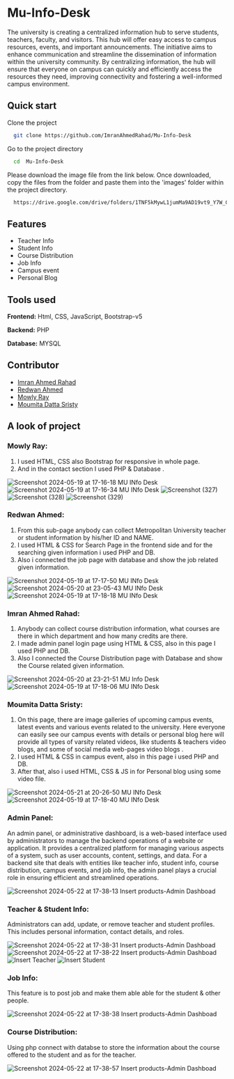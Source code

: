 # Mu-Info-Desk

The university is creating a centralized information hub to serve students, teachers, faculty, and visitors. This hub will offer easy access to campus resources, events, and important announcements. The initiative aims to enhance communication and streamline the dissemination of information within the university community. By centralizing information, the hub will ensure that everyone on campus can quickly and efficiently access the resources they need, improving connectivity and fostering a well-informed campus environment.

## Quick start

Clone the project

```bash
  git clone https://github.com/ImranAhmedRahad/Mu-Info-Desk
```

Go to the project directory

```bash
  cd  Mu-Info-Desk
```

Please download the image file from the link below. Once downloaded, copy the files from the folder and paste them into the 'images' folder within the project directory.

```bash
  https://drive.google.com/drive/folders/1TNF5kMywL1jumMa9AD19vt9_Y7W_C89g

```

## Features

- Teacher Info
- Student Info
- Course Distribution
- Job Info
- Campus event
- Personal Blog




## Tools used 

**Frontend:** Html, CSS, JavaScript, Bootstrap-v5

**Backend:** PHP

**Database:** MYSQL

## Contributor

- [Imran Ahmed Rahad ](https://github.com/ImranAhmedRahad)
- [Redwan Ahmed ](https://github.com/redwan-ahmed-n)
- [Mowly Ray ](https://github.com/mowly421)
- [Moumita Datta Sristy ](https://github.com/moumita6256)


## A look of project

### Mowly Ray:
1. I used HTML, CSS also Bootstrap for responsive in whole page. 
2. And in the contact section I used PHP & Database .

![Screenshot 2024-05-19 at 17-16-18 MU INfo Desk](https://github.com/ImranAhmedRahad/Mu-Info-Desk/assets/129501996/4411610b-000a-44d1-8189-f902792311ff)
![Screenshot 2024-05-19 at 17-16-34 MU INfo Desk](https://github.com/ImranAhmedRahad/Mu-Info-Desk/assets/129501996/f05fd66a-4ec3-4b5a-a15c-bd43d5dca21e)
![Screenshot (327)](https://github.com/ImranAhmedRahad/Mu-Info-Desk/assets/129501996/75daba32-73ae-4f7e-ac6d-1146af0bc391)
![Screenshot (328)](https://github.com/ImranAhmedRahad/Mu-Info-Desk/assets/129501996/125190e3-d78d-4c0c-ac91-331e3df50004)
![Screenshot (329)](https://github.com/ImranAhmedRahad/Mu-Info-Desk/assets/129501996/d5c9c37f-92eb-4db5-9385-3c08ce666ba6)




### Redwan Ahmed:

1. From this sub-page anybody can collect Metropolitan University teacher or student information by his/her ID and NAME. 
2. I used HTML & CSS for Search Page in the frontend side and for the searching given information i used PHP and DB.
3. Also  i connected the job page with database and show the job related given information.


![Screenshot 2024-05-19 at 17-17-50 MU INfo Desk](https://github.com/ImranAhmedRahad/Mu-Info-Desk/assets/129501996/cdf2a84f-de55-4e1e-89aa-12e09c5aba4e)
![Screenshot 2024-05-20 at 23-05-43 MU INfo Desk](https://github.com/ImranAhmedRahad/Mu-Info-Desk/assets/129501996/873ba8d5-cf7d-4439-ba9c-94e719fa770e)
![Screenshot 2024-05-19 at 17-18-18 MU INfo Desk](https://github.com/ImranAhmedRahad/Mu-Info-Desk/assets/129501996/1a3f2747-6101-4748-8202-1d69a45b406b)




### Imran Ahmed Rahad:

1.  Anybody can collect course distribution information, what courses are there in which department and how many credits are there.
2. I made admin panel login page using HTML & CSS, also in this page I used PHP and DB.
3. Also I connected the Course Distribution page with Database and show the Course related given information.


   

![Screenshot 2024-05-20 at 23-21-51 MU Info Desk](https://github.com/ImranAhmedRahad/Mu-Info-Desk/assets/129501996/2ddfde0f-b27f-42a2-afa9-a53cb901762e)
![Screenshot 2024-05-19 at 17-18-06 MU INfo Desk](https://github.com/ImranAhmedRahad/Mu-Info-Desk/assets/129501996/5b7d0156-e9ac-4dd3-87a0-d4b0fe3b6572)










### Moumita Datta Sristy:

1. On this page, there are image galleries of upcoming campus events, latest events and various events related to the university. Here everyone can easily see our campus events with details or  personal blog here will provide all types of varsity related videos, like students & teachers video blogs, and some of social media web-pages video blogs .
3. I used HTML & CSS in campus event, also in this page i used PHP and DB.
4. After that, also i used HTML, CSS & JS in for Personal blog using some video file.




![Screenshot 2024-05-21 at 20-26-50 MU INfo Desk](https://github.com/ImranAhmedRahad/Mu-Info-Desk/assets/129501996/07de44ad-afa6-4f53-beb0-170fc083db0e)
![Screenshot 2024-05-19 at 17-18-40 MU INfo Desk](https://github.com/ImranAhmedRahad/Mu-Info-Desk/assets/129501996/822e4cc4-0af7-49cb-a958-116abcb30300)







### Admin Panel:
An admin panel, or administrative dashboard, is a web-based interface used by administrators to manage the backend operations of a website or application. It provides a centralized platform for managing various aspects of a system, such as user accounts, content, settings, and data. For a backend site that deals with entities like teacher info, student info, course distribution, campus events, and job info, the admin panel plays a crucial role in ensuring efficient and streamlined operations. 








![Screenshot 2024-05-22 at 17-38-13 Insert products-Admin Dashboad](https://github.com/ImranAhmedRahad/Mu-Info-Desk/assets/129501996/62baf001-acd6-4c82-ba3b-ecc01bb32784)





### Teacher & Student Info:
Administrators can add, update, or remove teacher and student profiles. This includes personal information, contact details, and roles.




![Screenshot 2024-05-22 at 17-38-31 Insert products-Admin Dashboad](https://github.com/ImranAhmedRahad/Mu-Info-Desk/assets/129501996/a490f789-141f-4f5a-a077-84e2dac0e575)
![Screenshot 2024-05-22 at 17-38-22 Insert products-Admin Dashboad](https://github.com/ImranAhmedRahad/Mu-Info-Desk/assets/129501996/8c0ff1d5-fda9-49eb-beac-19917ae0abe4)
![Insert Teacher](https://github.com/ImranAhmedRahad/Mu-Info-Desk/assets/129501996/f6cc71d6-0a2b-4343-95a3-a551ed2cbc65)
![Insert Student](https://github.com/ImranAhmedRahad/Mu-Info-Desk/assets/129501996/82da4d89-d616-484f-bb07-b466392438ba)




### Job Info:
 This feature is to post job and make them able able for the student & other people.

![Screenshot 2024-05-22 at 17-38-38 Insert products-Admin Dashboad](https://github.com/ImranAhmedRahad/Mu-Info-Desk/assets/129501996/46056081-e372-4a70-990e-d31525d977f9)



### Course Distribution:
Using php connect with databse to store the information about the course offered to the student and as for the teacher.

![Screenshot 2024-05-22 at 17-38-57 Insert products-Admin Dashboad](https://github.com/ImranAhmedRahad/Mu-Info-Desk/assets/129501996/63b84bd6-649f-457b-b75b-70cafa51d690)















